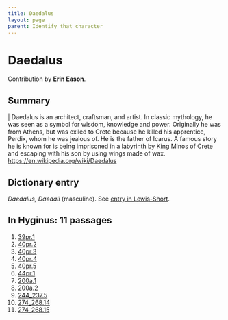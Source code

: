 ```yaml
---
title: Daedalus
layout: page
parent: Identify that character
---
```



# Daedalus

Contribution by **Erin Eason**.

## Summary

| Daedalus is an architect, craftsman, and artist. In classic mythology, he was seen as a symbol for wisdom, knowledge and power. Originally he was from Athens, but was exiled to Crete because he killed his apprentice, Perdix, whom he was jealous of. He is the father of Icarus. A famous story he is known for is being imprisoned in a labyrinth by King Minos of Crete and escaping with his son by using wings made of wax. <https://en.wikipedia.org/wiki/Daedalus>


## Dictionary entry

*Daedalus, Daedali* (masculine).  See [entry in Lewis-Short](http://folio2.furman.edu/lewis-short/index.html?urn=urn:cite2:hmt:ls.markdown:n12263).

## In Hyginus:  11 passages



1. [39pr.1](https://lingualatina.github.io/texts/browsable/hyginus/39pr/)
1. [40pr.2](https://lingualatina.github.io/texts/browsable/hyginus/40pr/)
1. [40pr.3](https://lingualatina.github.io/texts/browsable/hyginus/40pr/)
1. [40pr.4](https://lingualatina.github.io/texts/browsable/hyginus/40pr/)
1. [40pr.5](https://lingualatina.github.io/texts/browsable/hyginus/40pr/)
1. [44pr.1](https://lingualatina.github.io/texts/browsable/hyginus/44pr/)
1. [200a.1](https://lingualatina.github.io/texts/browsable/hyginus/200a/)
1. [200a.2](https://lingualatina.github.io/texts/browsable/hyginus/200a/)
1. [244_237.5](https://lingualatina.github.io/texts/browsable/hyginus/244_237/)
1. [274_268.14](https://lingualatina.github.io/texts/browsable/hyginus/274_268/)
1. [274_268.15](https://lingualatina.github.io/texts/browsable/hyginus/274_268/)
